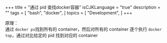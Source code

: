+++
title = "通过 pid 查找docker容器"
isCJKLanguage = "true"
description = ""
tags = [
    "bash",
    "docker",
]
topics = [
    "Development",
]
+++

原理：  
通过 `docker ps`找到所有的 container，然后对所有的 container 逐个执行 `docker top`，通过对比给定的 pid 找到对应的 container 
<script src="https://gist.github.com/root-w/5f848b07370453baa58caa5b7baf961d.js"></script>
 